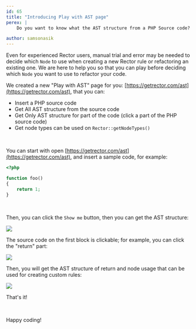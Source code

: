 ```yaml
---
id: 65
title: "Introducing Play with AST page"
perex: |
    Do you want to know what the AST structure from a PHP Source code? The getrector.com will help you with new interactive form.

author: samsonasik
---
```


Even for experienced Rector users, manual trial and error may be needed to decide which `Node` to use when creating a new Rector rule or refactoring an existing one. We are here to help you so that you can play before deciding which `Node` you want to use to refactor your code.

We created a new "Play with AST" page for you: [https://getrector.com/ast](https://getrector.com/ast), that you can:

* Insert a PHP source code
* Get All AST structure from the source code
* Get Only AST structure for part of the code (click a part of the PHP source code)
* Get node types can be used on `Rector::getNodeTypes()`

<br>

You can start with open [https://getrector.com/ast](https://getrector.com/ast), and insert a sample code, for example:

```php
<?php

function foo()
{
    return 1;
}
```

<br>

Then, you can click the `Show me` button, then you can get the AST structure:

<img src="https://github.com/rectorphp/getrector-com/assets/459648/1b33502f-bce4-4ba3-a32a-1d43efe311cb" class="img-thumbnail mt-2 mb-5">

<br>

The source code on the first block is clickable; for example, you can click the "return" part:

<img src="https://github.com/rectorphp/rector/assets/459648/67d6abad-aa17-4576-b64b-5d8e69f782af" class="img-thumbnail mt-2 mb-5">

Then, you will get the AST structure of return and node usage that can be used for creating custom rules:

<img src="https://github.com/rectorphp/rector/assets/459648/75a0b37e-1ed4-42c9-bf96-f179c4fccf9a" class="img-thumbnail mt-2 mb-5">

That's it!

<br>

Happy coding!

